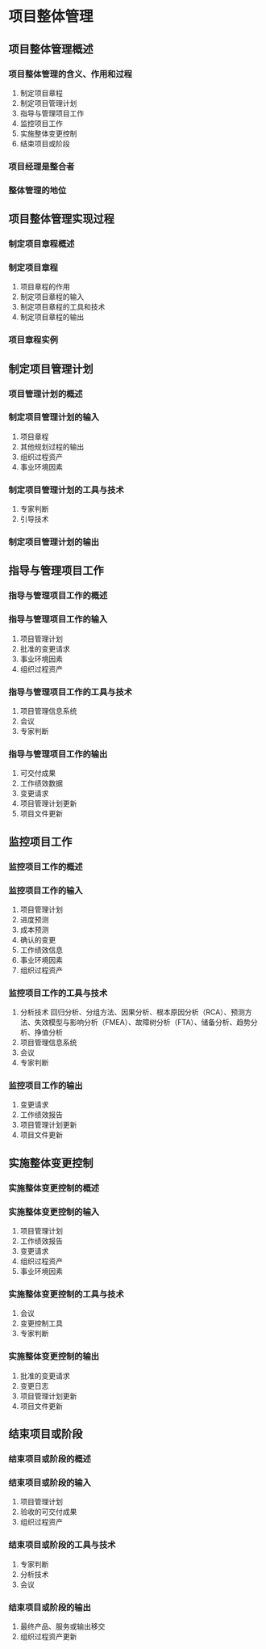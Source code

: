 # 项目整体管理

## 项目整体管理概述
### 项目整体管理的含义、作用和过程
1. 制定项目章程
2. 制定项目管理计划
3. 指导与管理项目工作
4. 监控项目工作
5. 实施整体变更控制
6. 结束项目或阶段
### 项目经理是整合者 
### 整体管理的地位

## 项目整体管理实现过程
### 制定项目章程概述
### 制定项目章程
1. 项目章程的作用
2. 制定项目章程的输入
3. 制定项目章程的工具和技术
4. 制定项目章程的输出
### 项目章程实例

## 制定项目管理计划
### 项目管理计划的概述
### 制定项目管理计划的输入
1. 项目章程
2. 其他规划过程的输出
3. 组织过程资产
4. 事业环境因素
### 制定项目管理计划的工具与技术
1. 专家判断
2. 引导技术
### 制定项目管理计划的输出

## 指导与管理项目工作
### 指导与管理项目工作的概述
### 指导与管理项目工作的输入
1. 项目管理计划
2. 批准的变更请求
3. 事业环境因素
4. 组织过程资产
### 指导与管理项目工作的工具与技术
1. 项目管理信息系统
2. 会议
3. 专家判断
### 指导与管理项目工作的输出
1. 可交付成果
2. 工作绩效数据
3. 变更请求
4. 项目管理计划更新
5. 项目文件更新

## 监控项目工作
### 监控项目工作的概述
### 监控项目工作的输入
1. 项目管理计划
2. 进度预测
3. 成本预测
4. 确认的变更
5. 工作绩效信息
6. 事业环境因素
7. 组织过程资产
### 监控项目工作的工具与技术
1. 分析技术
回归分析、分组方法、因果分析、根本原因分析（RCA）、预测方法、失效模型与影响分析（FMEA）、故障树分析（FTA）、储备分析、趋势分析、挣值分析
2. 项目管理信息系统
3. 会议
4. 专家判断
### 监控项目工作的输出
1. 变更请求
2. 工作绩效报告
3. 项目管理计划更新
4. 项目文件更新

## 实施整体变更控制
### 实施整体变更控制的概述
### 实施整体变更控制的输入
1. 项目管理计划
2. 工作绩效报告
3. 变更请求
4. 组织过程资产
5. 事业环境因素
### 实施整体变更控制的工具与技术
1. 会议
2. 变更控制工具
3. 专家判断
### 实施整体变更控制的输出
1. 批准的变更请求
2. 变更日志
3. 项目管理计划更新
4. 项目文件更新

## 结束项目或阶段
### 结束项目或阶段的概述
### 结束项目或阶段的输入
1. 项目管理计划
2. 验收的可交付成果
3. 组织过程资产
### 结束项目或阶段的工具与技术
1. 专家判断
2. 分析技术
3. 会议
### 结束项目或阶段的输出
1. 最终产品、服务或输出移交
2. 组织过程资产更新